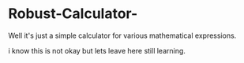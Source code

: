 # Robust-Calculator-
Well it's just a simple calculator for various mathematical expressions.

i know this is not okay but lets leave here still learning.
